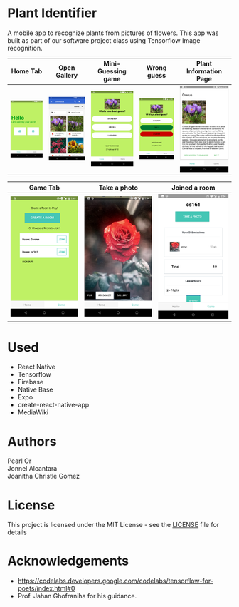 Plant Identifier
=====

A mobile app to recognize plants from pictures of flowers. This app was built as part of our software project class using Tensorflow Image recognition.

Home Tab           | Open Gallery                   | Mini-Guessing game              | Wrong guess                 | Plant Information Page
:-------------------------:|:-------------------------:|:-------------------------:|:-------------------------:|:-------------------------:
![Image](home.png)  |  ![Image](gallery.png) |        ![Image](guess.png) |          ![Image](answer.png)           | ![Image](plantinfo.png)

Game Tab           |  Take a photo                    |Joined a room               
:-------------------------:|:-------------------------:|:-------------------------:
![Image](game.png)  |  ![Image](camera.png) | ![Image](gameroom.png)



Used
====

* React Native
* Tensorflow
* Firebase
* Native Base
* Expo
* create-react-native-app
* MediaWiki


Authors
======
Pearl Or  
Jonnel Alcantara  
Joanitha Christle Gomez  


License
=======
This project is licensed under the MIT License - see the [LICENSE](LICENSE) file for details


Acknowledgements
==============

* https://codelabs.developers.google.com/codelabs/tensorflow-for-poets/index.html#0
* Prof. Jahan Ghofraniha for his guidance.
